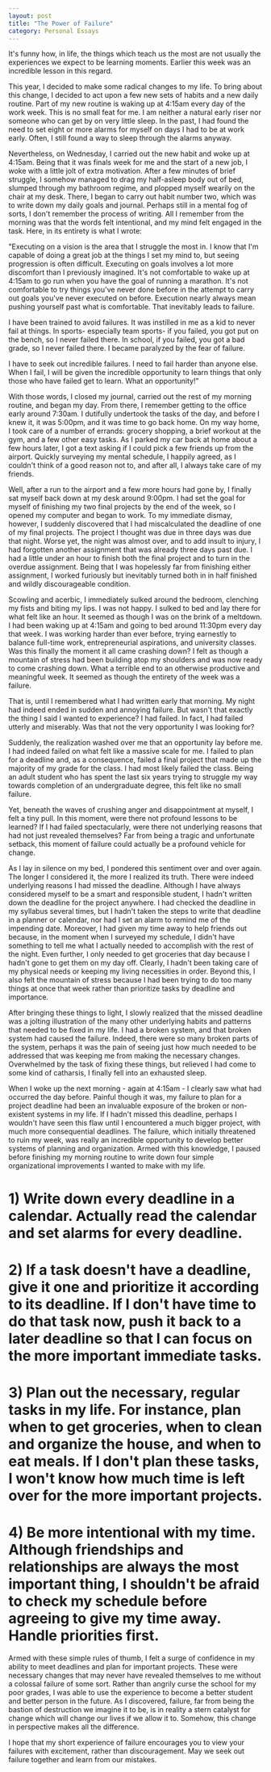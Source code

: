 ```yaml
---
layout: post
title: "The Power of Failure"
category: Personal Essays
---
```


It's funny how, in life, the things which teach us the most are not usually the experiences we expect to be learning moments. Earlier this week was an incredible lesson in this regard.

This year, I decided to make some radical changes to my life. To bring about this change, I decided to act upon a few new sets of habits and a new daily routine. Part of my new routine is waking up at 4:15am every day of the work week. This is no small feat for me. I am neither a natural early riser nor someone who can get by on very little sleep. In the past, I had found the need to set eight or more alarms for myself on days I had to be at work early. Often, I still found a way to sleep through the alarms anyway.

Nevertheless, on Wednesday, I carried out the new habit and woke up at 4:15am. Being that it was finals week for me and the start of a new job, I woke with a little jolt of extra motivation. After a few minutes of brief struggle, I somehow managed to drag my half-asleep body out of bed, slumped through my bathroom regime, and plopped myself wearily on the chair at my desk. There, I began to carry out habit number two, which was to write down my daily goals and journal. Perhaps still in a mental fog of sorts, I don't remember the process of writing. All I remember from the morning was that the words felt intentional, and my mind felt engaged in the task. Here, in its entirety is what I wrote:

"Executing on a vision is the area that I struggle the most in. I know that I'm capable of doing a great job at the things I set my mind to, but seeing progression is often difficult. Executing on goals involves a lot more discomfort than I previously imagined. It's not comfortable to wake up at 4:15am to go run when you have the goal of running a marathon. It's not comfortable to try things you've never done before in the attempt to carry out goals you've never executed on before. Execution nearly always mean pushing yourself past what is comfortable. That inevitably leads to failure.

I have been trained to avoid failures. It was instilled in me as a kid to never fail at things. In sports- especially team sports- if you failed, you got put on the bench, so I never failed there. In school, if you failed, you got a bad grade, so I never failed there. I became paralyzed by the fear of failure.

I have to seek out incredible failures. I need to fail harder than anyone else. When I fail, I will be given the incredible opportunity to learn things that only those who have failed get to learn. What an opportunity!"

With those words, I closed my journal, carried out the rest of my morning routine, and began my day. From there, I remember getting to the office early around 7:30am. I dutifully undertook the tasks of the day, and before I knew it, it was 5:00pm, and it was time to go back home. On my way home, I took care of a number of errands: grocery shopping, a brief workout at the gym, and a few other easy tasks. As I parked my car back at home about a few hours later, I got a text asking if I could pick a few friends up from the airport. Quickly surveying my mental schedule, I happily agreed, as I couldn't think of a good reason not to, and after all, I always take care of my friends.

Well, after a run to the airport and a few more hours had gone by, I finally sat myself back down at my desk around 9:00pm. I had set the goal for myself of finishing my two final projects by the end of the week, so I opened my computer and began to work. To my immediate dismay, however, I suddenly discovered that I had miscalculated the deadline of one of my final projects. The project I thought was due in three days was due that night. Worse yet, the night was almost over, and to add insult to injury, I had forgotten another assignment that was already three days past due. I had a little under an hour to finish both the final project and to turn in the overdue assignment. Being that I was hopelessly far from finishing either assignment, I worked furiously but inevitably turned both in in half finished and wildly discourageable condition.

Scowling and acerbic, I immediately sulked around the bedroom, clenching my fists and biting my lips. I was not happy. I sulked to bed and lay there for what felt like an hour. It seemed as though I was on the brink of a meltdown. I had been waking up at 4:15am and going to bed around 11:30pm every day that week. I was working harder than ever before, trying earnestly to balance full-time work, entrepreneurial aspirations, and university classes. Was this finally the moment it all came crashing down? I felt as though a mountain of stress had been building atop my shoulders and was now ready to come crashing down. What a terrible end to an otherwise productive and meaningful week. It seemed as though the entirety of the week was a failure.

That is, until I remembered what I had written early that morning. My night had indeed ended in sudden and annoying failure. But wasn't that exactly the thing I said I wanted to experience? I had failed. In fact, I had failed utterly and miserably. Was that not the very opportunity I was looking for?

Suddenly, the realization washed over me that an opportunity lay before me. I had indeed failed on what felt like a massive scale for me. I failed to plan for a deadline and, as a consequence, failed a final project that made up the majority of my grade for the class. I had most likely failed the class. Being an adult student who has spent the last six years trying to struggle my way towards completion of an undergraduate degree, this felt like no small failure.

Yet, beneath the waves of crushing anger and disappointment at myself, I felt a tiny pull. In this moment, were there not profound lessons to be learned? If I had failed spectacularly, were there not underlying reasons that had not just revealed themselves? Far from being a tragic and unfortunate setback, this moment of failure could actually be a profound vehicle for change.

As I lay in silence on my bed, I pondered this sentiment over and over again. The longer I considered it, the more I realized its truth. There were indeed underlying reasons I had missed the deadline. Although I have always considered myself to be a smart and responsible student, I hadn't written down the deadline for the project anywhere. I had checked the deadline in my syllabus several times, but I hadn't taken the steps to write that deadline in a planner or calendar, nor had I set an alarm to remind me of the impending date. Moreover, I had given my time away to help friends out because, in the moment when I surveyed my schedule, I didn't have something to tell me what I actually needed to accomplish with the rest of the night. Even further, I only needed to get groceries that day because I hadn't gone to get them on my day off. Clearly, I hadn't been taking care of my physical needs or keeping my living necessities in order. Beyond this, I also felt the mountain of stress because I had been trying to do too many things at once that week rather than prioritize tasks by deadline and importance.

After bringing these things to light, I slowly realized that the missed deadline was a jolting illustration of the many other underlying habits and patterns that needed to be fixed in my life. I had a broken system, and that broken system had caused the failure. Indeed, there were so many broken parts of the system, perhaps it was the pain of seeing just how much needed to be addressed that was keeping me from making the necessary changes. Overwhelmed by the task of fixing these things, but relieved I had come to some kind of catharsis, I finally fell into an exhausted sleep.

When I woke up the next morning - again at 4:15am - I clearly saw what had occurred the day before. Painful though it was, my failure to plan for a project deadline had been an invaluable exposure of the broken or non-existent systems in my life. If I hadn't missed this deadline, perhaps I wouldn't have seen this flaw until I encountered a much bigger project, with much more consequential deadlines. The failure, which initially threatened to ruin my week, was really an incredible opportunity to develop better systems of planning and organization. Armed with this knowledge, I paused before finishing my morning routine to write down four simple organizational improvements I wanted to make with my life.

# 1) Write down every deadline in a calendar. Actually read the calendar and set alarms for every deadline.

# 2) If a task doesn't have a deadline, give it one and prioritize it according to its deadline. If I don't have time to do that task now, push it back to a later deadline so that I can focus on the more important immediate tasks.

# 3) Plan out the necessary, regular tasks in my life. For instance, plan when to get groceries, when to clean and organize the house, and when to eat meals. If I don't plan these tasks, I won't know how much time is left over for the more important projects.

# 4) Be more intentional with my time. Although friendships and relationships are always the most important thing, I shouldn't be afraid to check my schedule before agreeing to give my time away. Handle priorities first.

Armed with these simple rules of thumb, I felt a surge of confidence in my ability to meet deadlines and plan for important projects. These were necessary changes that may never have revealed themselves to me without a colossal failure of some sort. Rather than angrily curse the school for my poor grades, I was able to use the experience to become a better student and better person in the future. As I discovered, failure, far from being the bastion of destruction we imagine it to be, is in reality a stern catalyst for change which will change our lives if we allow it to. Somehow, this change in perspective makes all the difference.

I hope that my short experience of failure encourages you to view your failures with excitement, rather than discouragement. May we seek out failure together and learn from our mistakes.